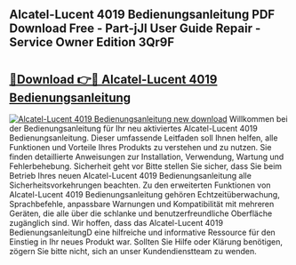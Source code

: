## Alcatel-Lucent 4019 Bedienungsanleitung PDF Download Free - Part-jJI User Guide Repair - Service Owner Edition 3Qr9F

# <h2><a href="http://df1w2w.blite.top/?on=Alcatel-Lucent+4019+Bedienungsanleitung">🔗Download 👉🔴 Alcatel-Lucent 4019 Bedienungsanleitung</a></h2>

[![Alcatel-Lucent 4019 Bedienungsanleitung new download](https://i.imgur.com/lujVjoI.png)](http://df1w2w.blite.top/?on=Alcatel-Lucent+4019+Bedienungsanleitung)
Willkommen bei der Bedienungsanleitung für Ihr neu aktiviertes Alcatel-Lucent 4019 Bedienungsanleitung. Dieser umfassende Leitfaden soll Ihnen helfen, alle Funktionen und Vorteile Ihres Produkts zu verstehen und zu nutzen. Sie finden detaillierte Anweisungen zur Installation, Verwendung, Wartung und Fehlerbehebung. Sicherheit geht vor Bitte stellen Sie sicher, dass Sie beim Betrieb Ihres neuen Alcatel-Lucent 4019 Bedienungsanleitung alle Sicherheitsvorkehrungen beachten. Zu den erweiterten Funktionen von Alcatel-Lucent 4019 Bedienungsanleitung gehören Echtzeitüberwachung, Sprachbefehle, anpassbare Warnungen und Kompatibilität mit mehreren Geräten, die alle über die schlanke und benutzerfreundliche Oberfläche zugänglich sind. Wir hoffen, dass das Alcatel-Lucent 4019 BedienungsanleitungD eine hilfreiche und informative Ressource für den Einstieg in Ihr neues Produkt war. Sollten Sie Hilfe oder Klärung benötigen, zögern Sie bitte nicht, sich an unser Kundendienstteam zu wenden.
